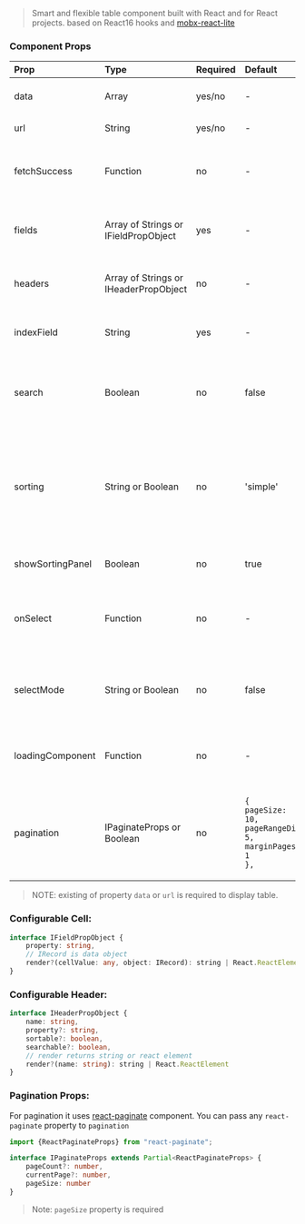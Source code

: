 <br></br>
> Smart and flexible table component built with React and for React projects. based on React16 hooks and [mobx-react-lite](https://github.com/mobxjs/mobx-react-lite)

### Component Props

| Prop             | Type                                  | Required | Default  | Info                                                                                                                                                                                                                                                                                     |
|:-----------------|:--------------------------------------|:---------|:---------|:-----------------------------------------------------------------------------------------------------------------------------------------------------------------------------------------------------------------------------------------------------------------------------------------|
| data             | Array                                 | yes/no   | -        | Array of objects [{}, {}]. property **data** or **url** required                                                                                                                                                                                                                         |
| url              | String                                | yes/no   | -        | Property **data** or **url** required                                                                                                                                                                                                                                                    |
| fetchSuccess     | Function                              | no       | -        | (res: any) => []. This function will be called to map/parse data request from before render                                                                                                                                                                                              |
| fields           | Array of Strings or IFieldPropObject  | yes      | -        | You can pass any deep property name of object in prop-dot format `prop1.prop2`                                                                                                                                                                                                           |
| headers          | Array of Strings or IHeaderPropObject | no       | -        | don't specify this props if you want to render table without header                                                                                                                                                                                                                      |
| indexField         | String                                | yes      | -        | uniq object property. used for performance index ('uuid', 'id', '_id')                                                                                                                                                                                                                   |
| search           | Boolean                               | no       | false    | To use global search across all columns just pass `true`. It's possible to search just by specified columns                                                                                                                                                                              |
| sorting          | String or Boolean                     | no       | 'simple' | with 'simple' table data will be sorted by single column. <br> Setting 'compound'  allows you to make sorting by few columns at the same time.<br> Do disable sorting use `false`                                                                                                        |
| showSortingPanel | Boolean                               | no       | true     | show soring panel with badges of current sorting state                                                                                                                                                                                                                                   |
| onSelect         | Function                              | no       | -        | (record: SelectedRows[]) => void.  This function will be called by table row clicking/selecting.                                                                                                                                                                                         |
| selectMode       | String or Boolean                     | no       | false    | single                                                                                                                                                                          \| multiple \| false . Highlight and execute `onSelect` callback by selecting one or few table rows. |
| loadingComponent | Function                              | no       | -        | (isLoading?: boolean) => React.ReactElement. Use custom Loading component                                                                                                                                                                                                                |
| pagination       | IPaginateProps or Boolean             | no       |   <code>{<br/>pageSize: 10,<br/>pageRangeDisplayed: 5,<br/>marginPagesDisplayed: 1<br/>},</code>    |    For pagination it uses [react-paginate](https://www.npmjs.com/package/react-paginate) component.  You can pass any `react-paginate` property to `pagination`. <br>Set `false` to hide pagination.                                                                                                                                                                                                                                                                                |

> NOTE: existing of property `data` or `url` is required to display table.
### Configurable Cell:
```typescript
interface IFieldPropObject {
    property: string,
    // IRecord is data object
    render?(cellValue: any, object: IRecord): string | React.ReactElement
}
```

### Configurable Header:
```typescript
interface IHeaderPropObject {
    name: string,
    property?: string,
    sortable?: boolean,
    searchable?: boolean,
    // render returns string or react element
    render?(name: string): string | React.ReactElement
}
```

### Pagination Props:
For pagination it uses [react-paginate](https://www.npmjs.com/package/react-paginate) component. You can pass any `react-paginate` property to `pagination`

```typescript
import {ReactPaginateProps} from "react-paginate";

interface IPaginateProps extends Partial<ReactPaginateProps> {
    pageCount?: number,
    currentPage?: number,
    pageSize: number
}
```

> Note: `pageSize` property is required
